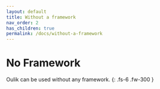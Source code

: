 ```yaml
---
layout: default
title: Without a framework
nav_order: 2
has_children: true
permalink: /docs/without-a-framework
---
```


# No Framework

Oulik can be used without any framework.
{: .fs-6 .fw-300 }


